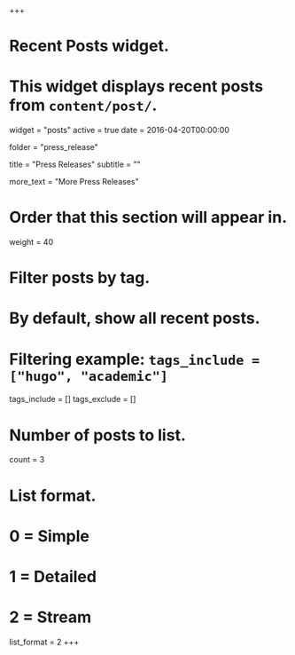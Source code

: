 +++
# Recent Posts widget.
# This widget displays recent posts from `content/post/`.
widget = "posts"
active = true
date = 2016-04-20T00:00:00

folder = "press_release"

title = "Press Releases"
subtitle = ""

more_text = "More Press Releases"

# Order that this section will appear in.
weight = 40

# Filter posts by tag.
#  By default, show all recent posts.
#  Filtering example: `tags_include = ["hugo", "academic"]`
tags_include = []
tags_exclude = []

# Number of posts to list.
count = 3

# List format.
#   0 = Simple
#   1 = Detailed
#   2 = Stream
list_format = 2
+++

